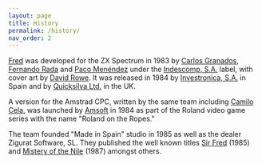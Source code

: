 ```yaml
---
layout: page
title: History
permalink: /history/
nav_order: 2
---
```


[Fred](https://worldofspectrum.org/archive/software/games/fred-investronica-sa) was developed for the ZX Spectrum in 1983 by [Carlos Granados](https://amstrad.es/doku.php?id=programadores:carlos_granados_charlie), [Fernando Rada](https://es.wikipedia.org/wiki/Fernando_Rada) and [Paco Menéndez](https://en.wikipedia.org/wiki/Paco_Men%C3%A9ndez) under the [Indescomp, S.A.](https://es.wikipedia.org/wiki/Indescomp) label, with cover art by [David Rowe](https://www.davidrowe.net/). It was released in 1984 by [Investronica, S.A.](https://es.wikipedia.org/wiki/Investr%C3%B3nica) in Spain and by [Quicksilva Ltd.](https://en.wikipedia.org/wiki/Quicksilva) in the UK. 

A version for the Amstrad CPC, written by the same team including [Camilo Cela](https://www.devuego.es/bd/fdesarrollador/camilo-cela), was launched by [Amsoft](https://en.wikipedia.org/wiki/Amsoft) in 1984 as part of the Roland video game series with the name "Roland on the Ropes."

The team founded "Made in Spain" studio in 1985 as well as the dealer Zigurat Software, SL. They published the well known titles [Sir Fred](https://worldofspectrum.org/archive/software/games/sir-fred-made-in-spain) (1985) and [Mistery of the Nile](https://worldofspectrum.org/archive/software/games/el-misterio-del-nilo-zigurat-software) (1987) amongst others.




